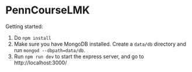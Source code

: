 # PennCourseLMK
Getting started:
1. Do `npm install`
2. Make sure you have MongoDB installed. Create a `data/db` directory and run `mongod --dbpath=data/db`.
3. Run `npm run dev` to start the express server, and go to http://localhost:3000/
